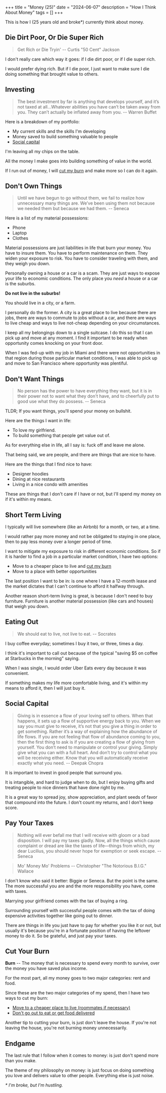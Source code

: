 +++
title = "Money (25)"
date = "2024-06-07"
description = "How I Think About Money"
tags = []
+++

This is how I (25 years old and broke\*) currently think about money.

## Die Dirt Poor, Or Die Super Rich

> Get Rich or Die Tryin' -- Curtis "50 Cent" Jackson

I don't really care which way it goes: if I die dirt poor, or if I die super rich.

I would prefer dying rich. But if I die poor, I just want to make sure I die doing something that brought value to others.

## Investing

> The best investment by far is anything that develops yourself, and it’s not taxed at all…Whatever abilities you have can’t be taken away from you. They can’t actually be inflated away from you. -- Warren Buffet

Here is a breakdown of my portfolio:
- My current skills and the skills I'm developing
- Money saved to build something valuable to people
- [Social capital](#social-capital)

I'm leaving all my chips on the table.

All the money I make goes into building something of value in the world.

If I run out of money, I will [cut my burn](#cut-your-burn) and make more so I can do it again.

## Don't Own Things

> Until we have begun to go without them, we fail to realize how unnecessary many things are. We’ve been using them not because we needed them but because we had them. -- Seneca

Here is a list of my material possessions:
- Phone
- Laptop
- Clothes

Material possessions are just liabilities in life that burn your money. You have to insure them. You have to perform maintenance on them. They widen your exposure to risk. You have to consider traveling with them, and they weigh you down.

Personally owning a house or a car is a scam. They are just ways to expose your life to economic conditions. The only place you *need* a house or a car is the suburbs.

**Do not live in the suburbs!**

You should live in a city, or a farm.

I personally do the former. A city is a great place to live because there are jobs, there are ways to commute to jobs without a car, and there are ways to live cheap and ways to live not-cheap depending on your circumstances.

I keep all my belongings down to a single suitcase. I do this so that I can pick up and move at any moment. I find it important to be ready when opportunity comes knocking on your front door.

When I was fed-up with my job in Miami and there were not opportunities in that region during those particular market conditions, I was able to pick up and move to San Francisco where opportunity was plentiful.

## Don't Want Things

> No person has the power to have everything they want, but it is in their power not to want what they don't have, and to cheerfully put to good use what they do possess. -- Seneca

TLDR; If you want things, you'll spend your money on bullshit.

Here are the things I want in life:
- To love my girlfriend.
- To build something that people get value out of.

As for everything else in life, all I say is: fuck off and leave me alone.

That being said, we are people, and there are things that are nice to have.

Here are the things that I find nice to have:
- Designer hoodies
- Dining at nice restaurants
- Living in a nice condo with amenities

These are things that I don't care if I have or not, but I'll spend my money on if it's within my means.

## Short Term Living

I typically will live somewhere (like an Airbnb) for a month, or two, at a time.

I would rather pay more money and not be obligated to staying in one place, then to pay less money over a longer period of time.

I want to mitigate my exposure to risk in different economic conditions. So if it is harder to find a job in a particular market condition, I have two options:
- Move to a cheaper place to live and [cut my burn](#cut-your-burn)
- Move to a place with better opportunities

The last position I want to be in: is one where I have a 12-month lease and the market dictates that I can't continue to afford it halfway through.

Another reason short-term living is great, is because I don't need to buy furniture. Furniture is another material possession (like cars and houses) that weigh you down.

## Eating Out

> We should eat to live, not live to eat. -- Socrates

I buy coffee everyday; sometimes I buy it two, or three, times a day.

I think it's important to call out because of the typical "saving $5 on coffee at Starbucks in the morning" saying.

When I was single, I would order Uber Eats every day because it was convenient.

If something makes my life more comfortable living, and it's within my means to afford it, then I will just buy it.

## Social Capital

> Giving is in essence a flow of your loving self to others. When that happens, it sets up a flow of supportive energy back to you. When we say you must give to receive, it’s not that you give a thing in order to get something. Rather it’s a way of explaining how the abundance of life flows. If you are not feeling that flow of abundance coming to you, then the first thing to ask is if you are creating a flow of giving from yourself.  You don’t need to manipulate or control your giving. Simply give what you can with a full heart. And don’t try to control what you will be receiving either. Know that you will automatically receive exactly what you need. -- Deepak Chopra

It is important to invest in good people that surround you.

It is intangible, and hard to judge when to do, but I enjoy buying gifts and treating people to nice dinners that have done right by me.

It is a great way to spread joy, show appreciation, and plant seeds of favor that compound into the future. I don't count my returns, and I don't keep score.

## Pay Your Taxes

> Nothing will ever befall me that I will receive with gloom or a bad disposition. I will pay my taxes gladly. Now, all the things which cause complaint or dread are like the taxes of life—things from which, my dear Lucilius, you should never hope for exemption or seek escape. -- Seneca

> Mo' Money Mo' Problems -- Christopher "The Notorious B.I.G." Wallace

I don't know who said it better: Biggie or Seneca. But the point is the same. The more successful you are and the more responsibility you have, come with taxes.

Marrying your girlfriend comes with the tax of buying a ring.

Surrounding yourself with successful people comes with the tax of doing expensive activities together like going out to dinner.

There are things in life you just have to pay for whether you like it or not, but usually it's because you're in a fortunate position of having the leftover money to do it. So be grateful, and just pay your taxes.

## Cut Your Burn

**Burn** -- The money that is necessary to spend every month to survive, over the money you have saved plus income.

For the most part, all my money goes to two major categories: rent and food.

Since these are the two major categories of my spend, then I have two ways to cut my burn:
- [Move to a cheaper place to live (roommates if necessary)](#short-term-living)
- [Don't go out to eat or get food delivered](#eating-out)

Another tip to cutting your burn, is just don't leave the house. If you're not leaving the house, you're not burning money unnecessarily.

## Endgame

The last rule that I follow when it comes to money: is just don't spend more than you make.

The theme of my philosophy on money: is just focus on doing something you love and delivers value to other people. Everything else is just noise.

*\* I'm broke, but I'm hustling.*
